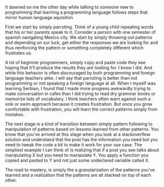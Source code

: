

It dawned on me the other day while talking to someone new to programming that learning a programming language follows steps that mirror human language aquisition

First we start by simply parroting. Think of a young child repeating words that his or her parents speak to it. Consider a person with one semester of spanish navigating Mexico city. We start by simply throwing out patterns and depending on our luck, get either the responses we are looking for and thus reinforcing the pattern or something completely different which frustrates us. 

A lot of beginner programmers, simply copy and paste code they see hoping that it'll produce the results they are looking for. I know I did. And while this behavior is often discouraged by both programming and foreign language teachers alike. I will say that parroting is better than not programming or not speaking a foreign language at all. When I myself was learning Serbian, I found that I made more progress awkwardly trying to make conversation in cafes than I did trying to read dry grammar books or memorize lists of vocabulary. I think teachers often warn against such a sink or swim approach because it creates frustration. But once you grow comfortable with frustration, you will learn the correct patterns simply from mistakes. 


The next stage is a kind of transition between simply pattern following to manipulation of patterns based on lessons learned from other patterns. You know that you've arrived at this stage when you look at a stackoverflow solution and understand that the post has the information you need but you need to tweak the code a bit to make it work for your use case. The simpliest example I can think of is realizing that if a post you see talks about manipulating X but you need to manipulate Y. You apply a function you copied and pasted to Y and not just some undeclared variable called X. 

The road to mastery, is simply the a granularization of the patterns you've learned and a realization that the patterns are all stacked on top of each other. 
